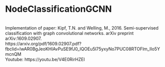 # NodeClassificationGCNN
</br>
Implementation of paper: Kipf, T.N. and Welling, M., 2016. Semi-supervised classification with graph convolutional networks. arXiv preprint arXiv:1609.02907.
</br>
https://arxiv.org/pdf/1609.02907.pdf?fbclid=IwAR0BgJeoKHIAvPuSE9fJ0_IQOEu5l75yxyNo7PUC08RTOFlm_IIo5YmcnQM
</br>
Youtube: https://youtu.be/V4E0RirHZEI
